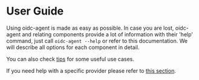 # User Guide

Using oidc-agent is made as easy as possible. In case you are lost, oidc-agent and relating components provide
a lot of information with their 'help' command, just call `oidc-agent --help` or
refer to this documentation. We will describe all options for each component in
detail.

You can also check [tips](tips.md) for some useful use cases.

If you need help with a specific provider please refer to [this
section](provider.md).
